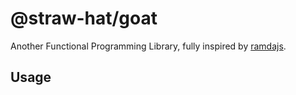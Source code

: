 # @straw-hat/goat

Another Functional Programming Library, fully inspired by [ramdajs](https://ramdajs.com/).

## Usage

